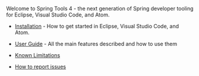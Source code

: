 Welcome to Spring Tools 4 - the next generation of Spring developer tooling for Eclipse, Visual Studio Code, and Atom.

* [Installation](https://github.com/spring-projects/sts4/wiki/Installation) - How to get started in Eclipse, Visual Studio Code, and Atom.

* [User Guide](https://github.com/spring-projects/sts4/wiki/User-Guide) - All the main features described and how to use them

* [Known Limitations](https://github.com/spring-projects/sts4/wiki/Known-Limitations)

* [How to report issues]()

